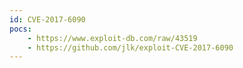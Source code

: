 ```yaml
---
id: CVE-2017-6090
pocs: 
    - https://www.exploit-db.com/raw/43519
    - https://github.com/jlk/exploit-CVE-2017-6090
---
```

